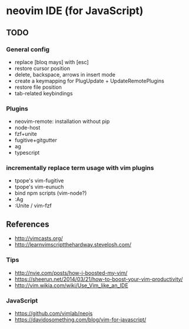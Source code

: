 neovim IDE (for JavaScript)
===========================

TODO
----

### General config

  * replace [bloq mays] with [esc]
  * restore cursor position
  * <nop> delete, backspace, arrows in insert mode
  * create a keymapping for PlugUpdate + UpdateRemotePlugins
  * restore file position
  * tab-related keybindings

### Plugins

  * neovim-remote: installation without pip
  * node-host
  * fzf+unite
  * fugitive+gitgutter
  * ag
  * typescript

### incrementally replace term usage with vim plugins

  * tpope's vim-fugitive
  * tpope's vim-eunuch
  * bind npm scripts (vim-node?)
  * :Ag
  * :Unite / vim-fzf

References
----------

  * <http://vimcasts.org/>
  * <http://learnvimscriptthehardway.stevelosh.com/>

### Tips

  * <http://nvie.com/posts/how-i-boosted-my-vim/>
  * <https://sheerun.net/2014/03/21/how-to-boost-your-vim-productivity/>
  * <http://vim.wikia.com/wiki/Use_Vim_like_an_IDE>

### JavaScript

  * <https://github.com/vimlab/neojs>
  * <https://davidosomething.com/blog/vim-for-javascript/>
